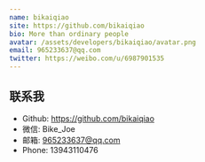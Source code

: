 ```yaml
---
name: bikaiqiao
site: https://github.com/bikaiqiao
bio: More than ordinary people
avatar: /assets/developers/bikaiqiao/avatar.png
email: 965233637@qq.com
twitter: https://weibo.com/u/6987901535
---
```


## 联系我

- Github: <https://github.com/bikaiqiao>
- 微信: Bike_Joe
- 邮箱: 965233637@qq.com
- Phone: 13943110476
